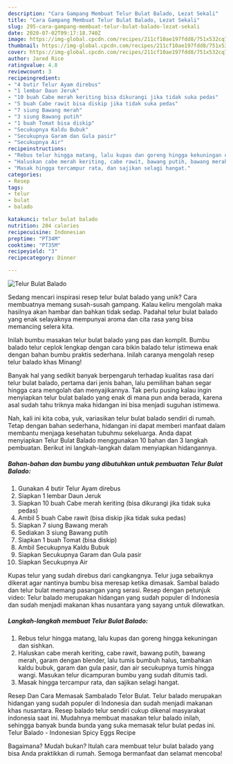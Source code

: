 ```yaml
---
description: "Cara Gampang Membuat Telur Bulat Balado, Lezat Sekali"
title: "Cara Gampang Membuat Telur Bulat Balado, Lezat Sekali"
slug: 295-cara-gampang-membuat-telur-bulat-balado-lezat-sekali
date: 2020-07-02T09:17:18.740Z
image: https://img-global.cpcdn.com/recipes/211cf10ae197fdd8/751x532cq70/telur-bulat-balado-foto-resep-utama.jpg
thumbnail: https://img-global.cpcdn.com/recipes/211cf10ae197fdd8/751x532cq70/telur-bulat-balado-foto-resep-utama.jpg
cover: https://img-global.cpcdn.com/recipes/211cf10ae197fdd8/751x532cq70/telur-bulat-balado-foto-resep-utama.jpg
author: Jared Rice
ratingvalue: 4.8
reviewcount: 3
recipeingredient:
- "4 butir Telur Ayam direbus"
- "1 lembar Daun Jeruk"
- "10 buah Cabe merah keriting bisa dikurangi jika tidak suka pedas"
- "5 buah Cabe rawit bisa diskip jika tidak suka pedas"
- "7 siung Bawang merah"
- "3 siung Bawang putih"
- "1 buah Tomat bisa diskip"
- "Secukupnya Kaldu Bubuk"
- "Secukupnya Garam dan Gula pasir"
- "Secukupnya Air"
recipeinstructions:
- "Rebus telur hingga matang, lalu kupas dan goreng hingga kekuningan dan sishkan."
- "Haluskan cabe merah keriting, cabe rawit, bawang putih, bawang merah, garam dengan blender, lalu tumis bumbuh halus, tambahkan kaldu bubuk, garam dan gula pasir, dan air secukupnya tumis hingga wangi. Masukan telur dicampuran bumbu yang sudah ditumis tadi."
- "Masak hingga tercampur rata, dan sajikan selagi hangat."
categories:
- Resep
tags:
- telur
- bulat
- balado

katakunci: telur bulat balado 
nutrition: 204 calories
recipecuisine: Indonesian
preptime: "PT34M"
cooktime: "PT35M"
recipeyield: "3"
recipecategory: Dinner

---
```



![Telur Bulat Balado](https://img-global.cpcdn.com/recipes/211cf10ae197fdd8/751x532cq70/telur-bulat-balado-foto-resep-utama.jpg)

Sedang mencari inspirasi resep telur bulat balado yang unik? Cara membuatnya memang susah-susah gampang. Kalau keliru mengolah maka hasilnya akan hambar dan bahkan tidak sedap. Padahal telur bulat balado yang enak selayaknya mempunyai aroma dan cita rasa yang bisa memancing selera kita.

Inilah bumbu masakan telur bulat balado yang pas dan komplit. Bumbu balado telur ceplok lengkap dengan cara bikin balado telur istimewa enak dengan bahan bumbu praktis sederhana. Inilah caranya mengolah resep telur balado khas Minang!

Banyak hal yang sedikit banyak berpengaruh terhadap kualitas rasa dari telur bulat balado, pertama dari jenis bahan, lalu pemilihan bahan segar hingga cara mengolah dan menyajikannya. Tak perlu pusing kalau ingin menyiapkan telur bulat balado yang enak di mana pun anda berada, karena asal sudah tahu triknya maka hidangan ini bisa menjadi suguhan istimewa.


Nah, kali ini kita coba, yuk, variasikan telur bulat balado sendiri di rumah. Tetap dengan bahan sederhana, hidangan ini dapat memberi manfaat dalam membantu menjaga kesehatan tubuhmu sekeluarga. Anda dapat menyiapkan Telur Bulat Balado menggunakan 10 bahan dan 3 langkah pembuatan. Berikut ini langkah-langkah dalam menyiapkan hidangannya.

<!--inarticleads1-->

##### Bahan-bahan dan bumbu yang dibutuhkan untuk pembuatan Telur Bulat Balado:

1. Gunakan 4 butir Telur Ayam direbus
1. Siapkan 1 lembar Daun Jeruk
1. Siapkan 10 buah Cabe merah keriting (bisa dikurangi jika tidak suka pedas)
1. Ambil 5 buah Cabe rawit (bisa diskip jika tidak suka pedas)
1. Siapkan 7 siung Bawang merah
1. Sediakan 3 siung Bawang putih
1. Siapkan 1 buah Tomat (bisa diskip)
1. Ambil Secukupnya Kaldu Bubuk
1. Siapkan Secukupnya Garam dan Gula pasir
1. Siapkan Secukupnya Air


Kupas telur yang sudah direbus dari cangkangnya. Telur juga sebaiknya dikerat agar nantinya bumbu bisa meresap ketika dimasak. Sambal balado dan telur bulat memang pasangan yang serasi. Resep dengan petunjuk video: Telur balado merupakan hidangan yang sudah populer di Indonesia dan sudah menjadi makanan khas nusantara yang sayang untuk dilewatkan. 

<!--inarticleads2-->

##### Langkah-langkah membuat Telur Bulat Balado:

1. Rebus telur hingga matang, lalu kupas dan goreng hingga kekuningan dan sishkan.
1. Haluskan cabe merah keriting, cabe rawit, bawang putih, bawang merah, garam dengan blender, lalu tumis bumbuh halus, tambahkan kaldu bubuk, garam dan gula pasir, dan air secukupnya tumis hingga wangi. Masukan telur dicampuran bumbu yang sudah ditumis tadi.
1. Masak hingga tercampur rata, dan sajikan selagi hangat.


Resep Dan Cara Memasak Sambalado Telor Bulat. Telur balado merupakan hidangan yang sudah populer di Indonesia dan sudah menjadi makanan khas nusantara. Resep balado telur sendiri cukup dikenal masyarakat indonesia saat ini. Mudahnya membuat masakan telur balado inilah, sehingga banyak bunda bunda yang suka memasak telur bulat pedas ini. Telur Balado - Indonesian Spicy Eggs Recipe 

Bagaimana? Mudah bukan? Itulah cara membuat telur bulat balado yang bisa Anda praktikkan di rumah. Semoga bermanfaat dan selamat mencoba!
